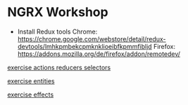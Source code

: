 # NGRX Workshop

- Install Redux tools
Chrome:
https://chrome.google.com/webstore/detail/redux-devtools/lmhkpmbekcpmknklioeibfkpmmfibljd
Firefox:
https://addons.mozilla.org/de/firefox/addon/remotedev/

[exercise actions reducers selectors](exercise-1.md)

[exercise entities](exercise-2.md)

[exercise effects](exercise-3.md)
